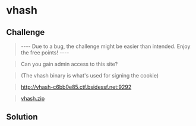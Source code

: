 # vhash

## Challenge

> ---- Due to a bug, the challenge might be easier than intended. Enjoy the free points! ----

> Can you gain admin access to this site?

> (The vhash binary is what's used for signing the cookie)

> http://vhash-c6bb0e85.ctf.bsidessf.net:9292

> [vhash.zip](vhash.zip)

## Solution

